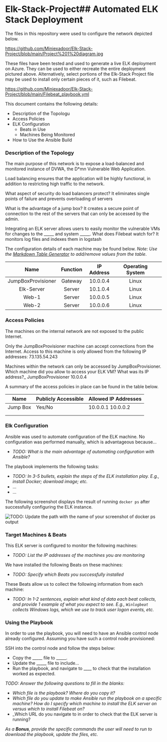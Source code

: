 # Elk-Stack-Project## Automated ELK Stack Deployment

The files in this repository were used to configure the network depicted below.

https://github.com/Miniexadoor/Elk-Stack-Project/blob/main/Project%201%20diagram.jpg

These files have been tested and used to generate a live ELK deployment on Azure. They can be used to either recreate the entire deployment pictured above. Alternatively, select portions of the Elk-Stack Project file may be used to install only certain pieces of it, such as Filebeat.

  https://github.com/Miniexadoor/Elk-Stack-Project/blob/main/Filebeat_playbook.yml

This document contains the following details:
- Description of the Topologu
- Access Policies
- ELK Configuration
  - Beats in Use
  - Machines Being Monitored
- How to Use the Ansible Build


### Description of the Topology

The main purpose of this network is to expose a load-balanced and monitored instance of DVWA, the D*mn Vulnerable Web Application.

Load balancing ensures that the application will be highly functional, in addition to restricting high traffic to the network.

What aspect of security do load balancers protect? 
It eliminates single points of failure and prevents overloading of servers

What is the advantage of a jump box?
It creates a secure point of connection to the rest of the servers that can only be accessed by the admin.

Integrating an ELK server allows users to easily monitor the vulnerable VMs for changes to the _____ and system _____.
What does Filebeat watch for?
It monitors log files and indexes them in logstash


The configuration details of each machine may be found below.
_Note: Use the [Markdown Table Generator](http://www.tablesgenerator.com/markdown_tables) to add/remove values from the table_.

|        Name        | Function | IP Address | Operating System |   |
|:------------------:|:--------:|:----------:|:----------------:|---|
| JumpBoxProvisioner | Gateway  | 10.0.0.4   | Linux            |   |
| Elk-Server         | Server   | 10.1.0.4   | Linux            |   |
| Web-1              | Server   | 10.0.0.5   | Linux            |   |
| Web-2              | Server   | 10.0.0.6   | Linux            |   |

### Access Policies

The machines on the internal network are not exposed to the public Internet. 

Only the JumpBoxProvisioner machine can accept connections from the Internet. Access to this machine is only allowed from the following IP addresses:
73.135.54.243

Machines within the network can only be accessed by JumpBoxProvisioner.
Which machine did you allow to access your ELK VM? What was its IP address?_
JumpBoxProvisioner 10.0.0.4

A summary of the access policies in place can be found in the table below.

| Name     | Publicly Accessible | Allowed IP Addresses |
|----------|---------------------|----------------------|
| Jump Box | Yes/No              | 10.0.0.1 10.0.0.2    |
|          |                     |                      |
|          |                     |                      |

### Elk Configuration

Ansible was used to automate configuration of the ELK machine. No configuration was performed manually, which is advantageous because...
- _TODO: What is the main advantage of automating configuration with Ansible?_

The playbook implements the following tasks:
- _TODO: In 3-5 bullets, explain the steps of the ELK installation play. E.g., install Docker; download image; etc._
- ...
- ...

The following screenshot displays the result of running `docker ps` after successfully configuring the ELK instance.

![TODO: Update the path with the name of your screenshot of docker ps output](Images/docker_ps_output.png)

### Target Machines & Beats
This ELK server is configured to monitor the following machines:
- _TODO: List the IP addresses of the machines you are monitoring_

We have installed the following Beats on these machines:
- _TODO: Specify which Beats you successfully installed_

These Beats allow us to collect the following information from each machine:
- _TODO: In 1-2 sentences, explain what kind of data each beat collects, and provide 1 example of what you expect to see. E.g., `Winlogbeat` collects Windows logs, which we use to track user logon events, etc._

### Using the Playbook
In order to use the playbook, you will need to have an Ansible control node already configured. Assuming you have such a control node provisioned: 

SSH into the control node and follow the steps below:
- Copy the _____ file to _____.
- Update the _____ file to include...
- Run the playbook, and navigate to ____ to check that the installation worked as expected.

_TODO: Answer the following questions to fill in the blanks:_
- _Which file is the playbook? Where do you copy it?_
- _Which file do you update to make Ansible run the playbook on a specific machine? How do I specify which machine to install the ELK server on versus which to install Filebeat on?_
- _Which URL do you navigate to in order to check that the ELK server is running?

_As a **Bonus**, provide the specific commands the user will need to run to download the playbook, update the files, etc._
